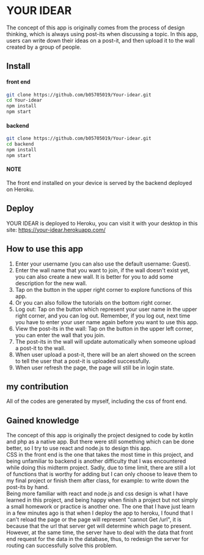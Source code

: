 # YOUR IDEAR

The concept of this app is originally comes from the process of design thinking,
which is always using post-its when discussing a topic. 
In this app, users can write down their ideas on a post-it, 
and then upload it to the wall created by a group of people. 

## Install

#### front end
```bash
git clone https://github.com/b05705019/Your-idear.git
cd Your-idear
npm install
npm start
```
#### backend
```bash
git clone https://github.com/b05705019/Your-idear.git
cd backend
npm install
npm start
```
#### NOTE
The front end installed on your device is served by the backend deployed on Heroku.

## Deploy
YOUR IDEAR is deployed to Heroku, you can visit it with your desktop in this site:
https://your-idear.herokuapp.com/

## How to use this app
1. Enter your username (you can also use the default username: Guest).
2. Enter the wall name that you want to join, if the wall doesn't exist yet, you can also create a new wall. It is better for you to add some description for the new wall.
3. Tap on the button in the upper right corner to explore functions of this app.
4. Or you can also follow the tutorials on the bottom right corner.
5. Log out: Tap on the button which represent your user name in the upper right corner, and you can log out. Remember, if you log out, next time you have to enter your user name again before you want to use this app.
6. View the post-its in the wall: Tap on the button in the upper left corner, you can enter the wall that you join.
7. The post-its in the wall will update automatically when someone upload a post-it to the wall.
8. When user upload a post-it, there will be an alert showed on the screen to tell the user that a post-it is uploaded successfully.
9. When user refresh the page, the page will still be in login state.

## my contribution
All of the codes are generated by myself, including the css of front end.

## Gained knowledge
The concept of this app is originally the project designed to code by kotlin and php as a native app. 
But there were still something which can be done better, so I try to use react and node.js to design this app.<br>
CSS in the front end is the one that takes the most time in this project, 
and being unfamiliar to backend is another difficulty that I was encountered while doing this midterm project.
Sadly, due to time limit, there are still a lot of functions that is worthy for adding 
but I can only choose to leave them to my final project or finish them after class, for example: to write down the post-its by hand.<br>
Being more familiar with react and node.js and css design is what I have learned in this project, and being happy when finish 
a project but not simply a small homework or practice is another one.
The one that I have just learn in a few minutes ago is that when I deploy the app to heroku, I found that I can't reload the page or the page will represent 
"cannot Get /url", it is because that the url that server get will determine which page to present. However, at the same time, 
the server have to deal with the data that front end request for the data in the database, thus, 
to redesign the server for routing can successfully solve this problem.





